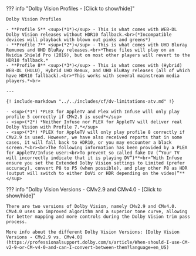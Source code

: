 <!-- markdownlint-disable MD041-->
??? info "Dolby Vision Profiles - [Click to show/hide]"

    Dolby Vision Profiles

    - **Profile 5** <sup>(*1*)</sup> - This is what comes with WEB-DL Dolby Vision releases without HDR10 fallback.<br>(*Incompatible devices will playback with blown out pinks and greens*)
    - **Profile 7** <sup>(*2*)</sup> - This is what comes with UHD Bluray Remuxes and UHD BluRay releases.<br>*These files will play on an Nvidia Shield Pro (2019), but on most other players will revert to the HDR10 fallback.*
    - **Profile 8** <sup>(*3*)</sup> - This is what comes with (Hybrid) WEB-DL (HULU), Hybrid UHD Remux, and UHD BluRay releases (all of which have HDR10 fallback).<br>*This works with several mainstream media players.*<br>

    ---

    {! include-markdown "../../includes/cf/dv-limitations-atv.md" !}

    - <sup>(*1*) *PLEX for AppleTV and Plex with Infuse will only play profile 5 correctly if CMv2.9 is used*</sup>
    - <sup>(*2*) *Neither Infuse nor PLEX for AppleTV will deliver real Dolby Vision with Profile 7.*</sup>
    - <sup>(*3*) *PLEX for AppleTV will only play profile 8 correctly if CMv2.9 is used. However, we have also received reports that in some cases, it will fall back to HDR10, or you may encounter a black screen.*<br><br>The following information has been provided by a PLEX for AppleTV/Infuse user:<br>To prevent so called fake DV (“Your TV will incorrectly indicate that it is playing DV”)**<br>“With Infuse ensure you set the Extended Dolby Vision settings to Limited (prefer accuracy), convert P8 to P5 (when possible), and play other P8 as HDR (output will switch to either DoVi or HDR depending on the video)”**</sup>

??? info "Dolby Vision Versions - CMv2.9 and CMv4.0 - [Click to show/hide]"

    There are two versions of Dolby Vision, namely CMv2.9 and CMv4.0. CMv4.0 uses an improved algorithm and a superior tone curve, allowing for better mapping and more controls during the Dolby Vision trim pass process.

    More info about the different Dolby Vision Versions: [Dolby Vision Versions - CMv2.9 vs. CMv4.0](https://professionalsupport.dolby.com/s/article/When-should-I-use-CM-v2-9-or-CM-v4-0-and-can-I-convert-between-them?language=en_US)
<!-- markdownlint-enable MD041-->
